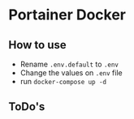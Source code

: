 # Portainer Docker

## How to use

- Rename `.env.default` to `.env`
- Change the values on `.env` file
- run `docker-compose up -d`

## ToDo's
